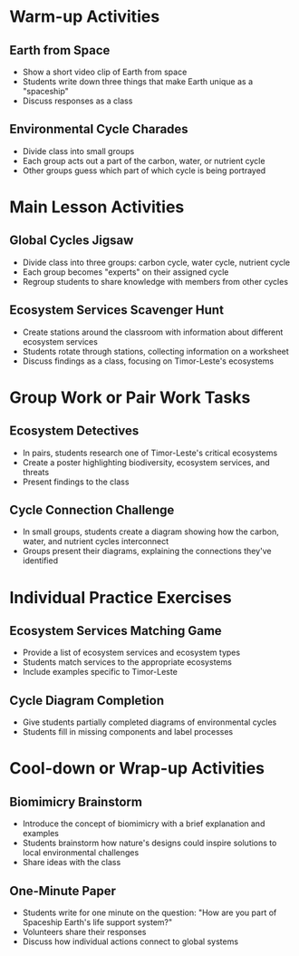 # Warm-up Activities

## Earth from Space
- Show a short video clip of Earth from space
- Students write down three things that make Earth unique as a "spaceship"
- Discuss responses as a class

## Environmental Cycle Charades
- Divide class into small groups
- Each group acts out a part of the carbon, water, or nutrient cycle
- Other groups guess which part of which cycle is being portrayed

# Main Lesson Activities

## Global Cycles Jigsaw
- Divide class into three groups: carbon cycle, water cycle, nutrient cycle
- Each group becomes "experts" on their assigned cycle
- Regroup students to share knowledge with members from other cycles

## Ecosystem Services Scavenger Hunt
- Create stations around the classroom with information about different ecosystem services
- Students rotate through stations, collecting information on a worksheet
- Discuss findings as a class, focusing on Timor-Leste's ecosystems

# Group Work or Pair Work Tasks

## Ecosystem Detectives
- In pairs, students research one of Timor-Leste's critical ecosystems
- Create a poster highlighting biodiversity, ecosystem services, and threats
- Present findings to the class

## Cycle Connection Challenge
- In small groups, students create a diagram showing how the carbon, water, and nutrient cycles interconnect
- Groups present their diagrams, explaining the connections they've identified

# Individual Practice Exercises

## Ecosystem Services Matching Game
- Provide a list of ecosystem services and ecosystem types
- Students match services to the appropriate ecosystems
- Include examples specific to Timor-Leste

## Cycle Diagram Completion
- Give students partially completed diagrams of environmental cycles
- Students fill in missing components and label processes

# Cool-down or Wrap-up Activities

## Biomimicry Brainstorm
- Introduce the concept of biomimicry with a brief explanation and examples
- Students brainstorm how nature's designs could inspire solutions to local environmental challenges
- Share ideas with the class

## One-Minute Paper
- Students write for one minute on the question: "How are you part of Spaceship Earth's life support system?"
- Volunteers share their responses
- Discuss how individual actions connect to global systems